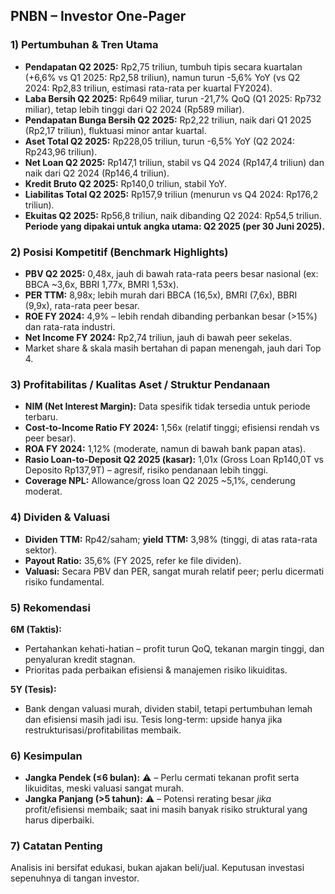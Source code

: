 ## PNBN – Investor One-Pager

### 1) Pertumbuhan & Tren Utama
- **Pendapatan Q2 2025:** Rp2,75 triliun, tumbuh tipis secara kuartalan (+6,6% vs Q1 2025: Rp2,58 triliun), namun turun -5,6% YoY (vs Q2 2024: Rp2,83 triliun, estimasi rata-rata per kuartal FY2024).
- **Laba Bersih Q2 2025:** Rp649 miliar, turun -21,7% QoQ (Q1 2025: Rp732 miliar), tetap lebih tinggi dari Q2 2024 (Rp589 miliar).
- **Pendapatan Bunga Bersih Q2 2025:** Rp2,22 triliun, naik dari Q1 2025 (Rp2,17 triliun), fluktuasi minor antar kuartal.
- **Aset Total Q2 2025:** Rp228,05 triliun, turun -6,5% YoY (Q2 2024: Rp243,96 triliun).
- **Net Loan Q2 2025:** Rp147,1 triliun, stabil vs Q4 2024 (Rp147,4 triliun) dan naik dari Q2 2024 (Rp146,4 triliun).
- **Kredit Bruto Q2 2025:** Rp140,0 triliun, stabil YoY.
- **Liabilitas Total Q2 2025:** Rp157,9 triliun (menurun vs Q4 2024: Rp176,2 triliun).
- **Ekuitas Q2 2025:** Rp56,8 triliun, naik dibanding Q2 2024: Rp54,5 triliun.
**Periode yang dipakai untuk angka utama: Q2 2025 (per 30 Juni 2025).**

### 2) Posisi Kompetitif (Benchmark Highlights)
- **PBV Q2 2025:** 0,48x, jauh di bawah rata-rata peers besar nasional (ex: BBCA ~3,6x, BBRI 1,77x, BMRI 1,53x).
- **PER TTM:** 8,98x; lebih murah dari BBCA (16,5x), BMRI (7,6x), BBRI (9,9x), rata-rata peer besar.
- **ROE FY 2024:** 4,9% – lebih rendah dibanding perbankan besar (>15%) dan rata-rata industri.
- **Net Income FY 2024:** Rp2,74 triliun, jauh di bawah peer sekelas.
- Market share & skala masih bertahan di papan menengah, jauh dari Top 4.

### 3) Profitabilitas / Kualitas Aset / Struktur Pendanaan
- **NIM (Net Interest Margin):** Data spesifik tidak tersedia untuk periode terbaru.
- **Cost-to-Income Ratio FY 2024:** 1,56x (relatif tinggi; efisiensi rendah vs peer besar).
- **ROA FY 2024:** 1,12% (moderate, namun di bawah bank papan atas).
- **Rasio Loan-to-Deposit Q2 2025 (kasar):** 1,01x (Gross Loan Rp140,0T vs Deposito Rp137,9T) – agresif, risiko pendanaan lebih tinggi.
- **Coverage NPL:** Allowance/gross loan Q2 2025 ~5,1%, cenderung moderat.

### 4) Dividen & Valuasi
- **Dividen TTM:** Rp42/saham; **yield TTM:** 3,98% (tinggi, di atas rata-rata sektor).
- **Payout Ratio:** 35,6% (FY 2025, refer ke file dividen).
- **Valuasi:** Secara PBV dan PER, sangat murah relatif peer; perlu dicermati risiko fundamental.

### 5) Rekomendasi
**6M (Taktis):**
- Pertahankan kehati-hatian – profit turun QoQ, tekanan margin tinggi, dan penyaluran kredit stagnan.
- Prioritas pada perbaikan efisiensi & manajemen risiko likuiditas.

**5Y (Tesis):**
- Bank dengan valuasi murah, dividen stabil, tetapi pertumbuhan lemah dan efisiensi masih jadi isu. Tesis long-term: upside hanya jika restrukturisasi/profitabilitas membaik.

### 6) Kesimpulan
- **Jangka Pendek (≤6 bulan):** ⚠️ – Perlu cermati tekanan profit serta likuiditas, meski valuasi sangat murah.
- **Jangka Panjang (>5 tahun):** ⚠️ – Potensi rerating besar *jika* profit/efisiensi membaik; saat ini masih banyak risiko struktural yang harus diperbaiki.

### 7) Catatan Penting
Analisis ini bersifat edukasi, bukan ajakan beli/jual. Keputusan investasi sepenuhnya di tangan investor.